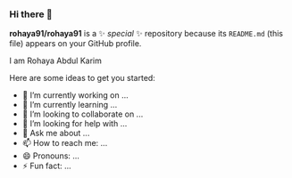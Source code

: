 ### Hi there 👋

**rohaya91/rohaya91** is a ✨ _special_ ✨ repository because its `README.md` (this file) appears on your GitHub profile.

I am Rohaya Abdul Karim

Here are some ideas to get you started:

- 🔭 I’m currently working on ...
- 🌱 I’m currently learning ...
- 👯 I’m looking to collaborate on ...
- 🤔 I’m looking for help with ...
- 💬 Ask me about ...
- 📫 How to reach me: ...
- 😄 Pronouns: ...
- ⚡ Fun fact: ...

